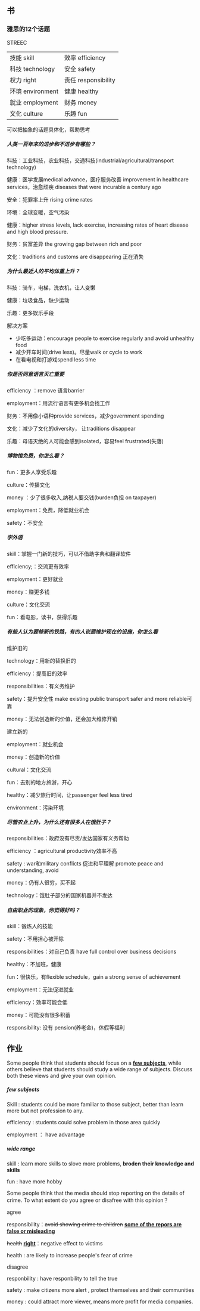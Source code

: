 ## 书



### 雅思的12个话题

STREEC

|                  |                     |
| ---------------- | ------------------- |
| 技能 skill       | 效率 efficiency     |
| 科技 technology  | 安全 safety         |
| 权力 right       | 责任 responsibility |
| 环境 environment | 健康 healthy        |
| 就业 employment  | 财务 money          |
| 文化 culture     | 乐趣 fun            |

可以把抽象的话题具体化，帮助思考

##### 人类一百年来的进步和不进步有哪些？

科技：工业科技，农业科技，交通科技(industrial/agricultural/transport technology)

健康：医学发展medical advance，医疗服务改善 improvement in healthcare services，治愈顽疾 diseases that were incurable a century ago

安全：犯罪率上升 rising crime rates 

环境：全球变暖，空气污染

健康：higher stress levels, lack exercise, increasing rates of heart disease and high blood pressure.

财务：贫富差异 the growing gap between rich and poor

文化：traditions and customs are disappearing 正在消失 

##### 为什么最近人的平均体重上升？

科技：骑车，电梯，洗衣机，让人变懒

健康：垃圾食品，缺少运动

乐趣：更多娱乐手段

解决方案

- 少吃多运动：encourage people to exercise regularly and avoid unhealthy food
- 减少开车时间(drive less)。尽量walk or cycle to work
- 在看电视和打游戏spend less time

##### 你是否同意语言灭亡重要

efficiency ：remove 语言barrier

employment：用流行语言有更多机会找工作

财务：不用像小语种provide services，减少government spending



文化：减少了文化的diversity， 让traditions disappear

乐趣：母语灭绝的人可能会感到isolated，容易feel frustrated(失落)

##### 博物馆免费，你怎么看？

fun：更多人享受乐趣

culture：传播文化



money ：少了很多收入,纳税人要交钱(burden负担 on taxpayer)

employment：免费，降低就业机会

safety：不安全

##### 学外语

skill：掌握一门新的技巧，可以不借助字典和翻译软件

efficiency;：交流更有效率

employment：更好就业

money：赚更多钱

culture：文化交流

fun：看电影，读书，获得乐趣

##### 有些人认为要修新的铁路，有的人说要维护现在的设施，你怎么看

维护旧的

technology：用新的替换旧的

efficiency：提高旧的效率

responsibilities：有义务维护

safety：提升安全性 make existing public transport safer and more reliable可靠



money：无法创造新的价值，还会加大维修开销

建立新的

employment：就业机会

money：创造新的价值

cultural：文化交流

fun：去别的地方旅游，开心

healthy：减少旅行时间，让passenger feel less tired



environment：污染环境

##### 尽管农业上升，为什么还有很多人在饿肚子？

responsibilities：政府没有尽责/发达国家有义务帮助

efficiency ：agricultural productivity效率不高

safety : war和military conflicts     促进和平理解 promote peace and understanding, avoid

money：仍有人很穷，买不起

technology：饿肚子部分的国家机器并不发达

##### 自由职业的现象，你觉得好吗？

skill：锻炼人的技能

safety：不用担心被开除

responsibilities：对自己负责 have full control over business decisions

healthy：不加班，健康

fun：很快乐，有flexible schedule，gain a strong sense of achievement



employment：无法促进就业

efficiency：效率可能会低

money：可能没有很多积蓄

responsibility:  没有 pension(养老金)，休假等福利

## 作业

Some people think that students should focus on a **<u>few subjects</u>**, while others believe that students should study a wide range of subjects. Discuss both these views and give your own opinion.

##### few subjects

Skill : students could be more familiar to those subject, better than learn more but not profession to any.

efficiency : students could solve problem in those area quickly

employment ： have advantage 



##### wide range

skill : learn more skills to slove more problems, **broden their knowledge and skills**

fun : have more hobby



Some people think that the media should stop reporting on the details of crime. To what extent do you agree or disafree with this opinion？

agree

responsibility：~~avoid showing crime to children~~ **<u>some of the repors are false or misleading</u>**

~~health~~ **<u>right</u>**：negative effect to victims

health : are likely to increase people's fear of crime



disagree

responbility : have responbility to tell the true

safety : make citizens more alert , protect themselves and their communities

money : could attract more viewer, means more profit for media companies.